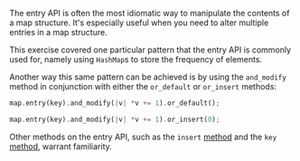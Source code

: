 The entry API is often the most idiomatic way to manipulate the contents of a map structure. It's especially useful when you need to alter multiple entries in a map structure.

This exercise covered one particular pattern that the entry API is commonly used for, namely using `HashMap`s to store the frequency of elements.

Another way this same pattern can be achieved is by using the `and_modify` method in conjunction with either the `or_default` or `or_insert` methods:

```rust
map.entry(key).and_modify(|v| *v += 1).or_default();

map.entry(key).and_modify(|v| *v += 1).or_insert(0);
```

Other methods on the entry API, such as the `insert` [method](https://doc.rust-lang.org/std/collections/hash_map/enum.Entry.html#method.insert) and the `key` [method](https://doc.rust-lang.org/std/collections/hash_map/enum.Entry.html#method.key), warrant familiarity.

